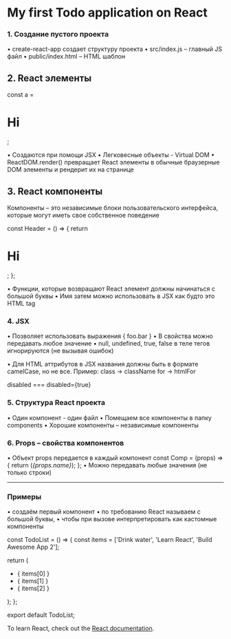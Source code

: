 # My first Todo application on React

### 1. Создание пустого проекта
• create-react-app создает структуру проекта
• src/index.js – главный JS файл
• public/index.html – HTML шаблон

## 2. React элементы
const a = <h1>Hi</h1>;

• Создаются при помощи JSX
• Легковесные объекты - Virtual DOM
• ReactDOM.render() превращает React элементы в обычные браузерные DOM элементы и рендерит их на странице

## 3. React компоненты
Компоненты – это независимые блоки пользовательского интерфейса, которые могут иметь свое собственное поведение

const Header = () => {
  return <h1>Hi</h1>;
};

• Функции, которые возвращают React элемент должны начинаться с большой буквы
• Имя затем можно использовать в JSX как будто это HTML tag

### 4. JSX
• Позволяет использовать выражения { foo.bar }
• В свойства можно передавать любое значение
• null, undefined, true, false в теле тегов игнорируются (не вызывая ошибок)

• Для HTML аттрибутов в JSX названия должны быть в формате camelCase, но не все.
Пример:
class -> className
for -> htmlFor

disabled === disabled={true}

### 5. Структура React проекта
• Один компонент - один файл
• Помещаем все компоненты в папку components
• Хорошие компоненты – независимые компоненты

### 6. Props – свойства компонентов
• Объект props передается в каждый компонент
const Comp = (props) => {
  return (<i>{props.name}</i>);
};
• Можно передавать любые значения (не только строки)

---
### Примеры
• создаём первый компонент
• по требованию React называем с большой буквы,
• чтобы при вызове интерпретировать как кастомные компоненты

const TodoList = () => {
  const items = ['Drink water', 'Learn React', 'Build Awesome App 2'];

  return (
    <ul>
      <li>{ items[0] }</li>
      <li>{ items[1] }</li>
      <li>{ items[2] }</li>
    </ul>
  );
};

export default TodoList;


To learn React, check out the [React documentation](https://reactjs.org/).